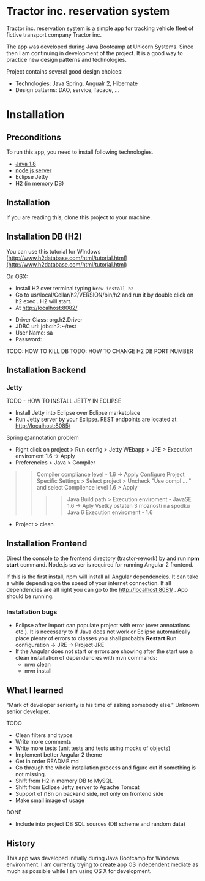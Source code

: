 # Tractor inc. reservation system #
Tractor inc. reservation system is a simple app for tracking vehicle fleet of fictive transport company Tractor inc.

The app was developed during Java Bootcamp at Unicorn Systems. Since then I am continuing in development of the project. It is a good way to practice new design patterns and technologies. 

Project contains several good design choices:
+ Technologies: Java Spring, Angualr 2, Hibernate
+ Design patterns: DAO, service, facade, ...

# Installation ##

## Preconditions ##
To run this app, you need to install following technologies.
+ [Java 1.8](http://www.oracle.com/technetwork/java/javase/downloads/jdk8-downloads-2133151.html)
+ [node.js server](https://nodejs.org/en/)
+ Eclipse Jetty
+ H2 (in memory DB)

## Installation
If you are reading this, clone this project to your machine.

## Installation DB (H2) ##

You can use this tutorial for WIndows 
[http://www.h2database.com/html/tutorial.html](http://www.h2database.com/html/tutorial.html)

On OSX:
* Install H2 over terminal typing <code>brew install h2</code>
* Go to usr/local/Cellar/h2/VERSION/bin/h2 and run it by double click on h2 exec . H2 will start.
* At [http://localhost:8082/](http://localhost:8082/)

+ Driver Class: org.h2.Driver
+ JDBC url: jdbc:h2:~/test
+ User Name: sa
+ Password: 

TODO: HOW TO KILL DB
TODO: HOW TO CHANGE H2 DB PORT NUMBER 

## Installation Backend

### Jetty ###
TODO - HOW TO INSTALL JETTY IN ECLIPSE
* Install Jetty into Eclipse over Eclipse marketplace
* Run Jetty server by your Eclipse. REST endpoints are located at [http://localhost:8085/](http://localhost:8085/)

Spring @annotation problem
* Right click on project > Run config > Jetty WEbapp > JRE > Execution enviroment 1.6 -> Apply
* Preferencies > Java > Compiler 
>> Compiler compliance level - 1.6 -> Apply
>> Configure Project Specific Settings > Select project > Uncheck "Use compl ... " and select Complience level 1.6 > Apply
>> >> Java Build path > Execution enviroment - JavaSE 1.6 -> Aply
>> > > Vsetky ostaten 3 moznosti na spodku
>> >> Java 6 
>> >> Execution enviroment - 1.6 
* Project > clean


## Installation Frontend
Direct the console to the frontend directory (tractor-rework) by and run __npm start__ command. Node.js server is required for running Angular 2 frontend. 

If this is the first install, npm will install all Angular dependencies. It can take a while depending on the speed of your internet connection. If all dependencies are all right you can go to the [http://localhost:8081/](http://localhost:8081/) . App should be running.

### Installation bugs ###

* Eclipse after import can populate project with error (over annotations etc.). It is necessary to  If Java does not work or Eclipse automatically place plenty of errors to classes you shall probably 
__Restart__ Run configuration -> JRE -> Project JRE
* If the Angular does not start or errors are showing after the start use a clean installation of dependencies with mvn commands: 
    * mvn clean 
    * mvn install

## What I learned ##
"Mark of developer seniority is his time of asking somebody else."
                                                                    Unknown senior developer.


TODO
+ Clean filters and typos
+ Write more comments
+ Write more tests (unit tests and tests using mocks of objects)
+ Implement better Angular 2 theme
+ Get in order README.md
+ Go through the whole installation process and figure out if something is not missing.
+ Shift from H2 in memory DB to MySQL
+ Shift from Eclipse Jetty server to Apache Tomcat
+ Support of i18n on backend side, not only on frontend side
+ Make small image of usage

DONE
* Include into project DB SQL sources (DB scheme and random data)

## History ##
This app was developed initially during Java Bootcamp for Windows environment. I am currently trying to create app OS independent mediate as much as possible while I am using OS X for development. 
